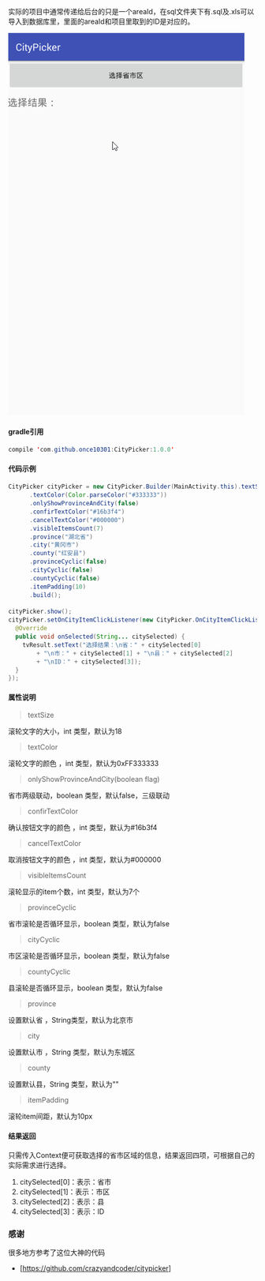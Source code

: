 实际的项目中通常传递给后台的只是一个areaId，在sql文件夹下有.sql及.xls可以导入到数据库里，里面的areaId和项目里取到的ID是对应的。



 ![CityPicker](sql/CityPicker.gif)

#### gradle引用

```java
compile 'com.github.once10301:CityPicker:1.0.0'
```

#### 代码示例

```java
CityPicker cityPicker = new CityPicker.Builder(MainActivity.this).textSize(20)
      .textColor(Color.parseColor("#333333"))
      .onlyShowProvinceAndCity(false)
      .confirTextColor("#16b3f4")
      .cancelTextColor("#000000")
      .visibleItemsCount(7)
      .province("湖北省")
      .city("黄冈市")
      .county("红安县")
      .provinceCyclic(false)
      .cityCyclic(false)
      .countyCyclic(false)
      .itemPadding(10)
      .build();

cityPicker.show();
cityPicker.setOnCityItemClickListener(new CityPicker.OnCityItemClickListener() {
  @Override
  public void onSelected(String... citySelected) {
    tvResult.setText("选择结果：\n省：" + citySelected[0] 
        + "\n市：" + citySelected[1] + "\n县：" + citySelected[2] 
        + "\nID：" + citySelected[3]);
  }
});
```

#### 属性说明



> textSize

滚轮文字的大小，int 类型，默认为18

> textColor

滚轮文字的颜色 ，int 类型，默认为0xFF333333

> onlyShowProvinceAndCity(boolean flag)

省市两级联动，boolean 类型，默认false，三级联动

> confirTextColor

确认按钮文字的颜色 ，int 类型，默认为#16b3f4

> cancelTextColor

取消按钮文字的颜色 ，int 类型，默认为#000000

> visibleItemsCount

滚轮显示的item个数，int 类型，默认为7个

> provinceCyclic

省市滚轮是否循环显示，boolean 类型，默认为false

> cityCyclic

市区滚轮是否循环显示，boolean 类型，默认为false

> countyCyclic

县滚轮是否循环显示，boolean 类型，默认为false

> province

设置默认省 ，String类型，默认为北京市

> city

设置默认市 ，String 类型，默认为东城区

> county

设置默认县，String 类型，默认为""

> itemPadding

滚轮item间距，默认为10px

#### 结果返回

只需传入Context便可获取选择的省市区域的信息，结果返回四项，可根据自己的实际需求进行选择。

1. citySelected[0]：表示：省市
2. citySelected[1]：表示：市区
3. citySelected[2]：表示：县
4. citySelected[3]：表示：ID



### 感谢

很多地方参考了这位大神的代码

- [https://github.com/crazyandcoder/citypicker]